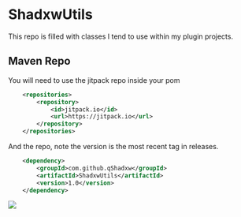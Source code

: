 # ShadxwUtils
This repo is filled with classes I tend to use within my plugin projects.

## Maven Repo
You will need to use the jitpack repo inside your pom
```xml
	<repositories>
		<repository>
		    <id>jitpack.io</id>
		    <url>https://jitpack.io</url>
		</repository>
	</repositories>
```

And the repo, note the version is the most recent tag in releases.
```xml
	<dependency>
	    <groupId>com.github.qShadxw</groupId>
	    <artifactId>ShadxwUtils</artifactId>
	    <version>1.0</version>
	</dependency>
```
[![](https://jitpack.io/v/qShadxw/ShadxwUtils.svg)](https://jitpack.io/#qShadxw/ShadxwUtils)
